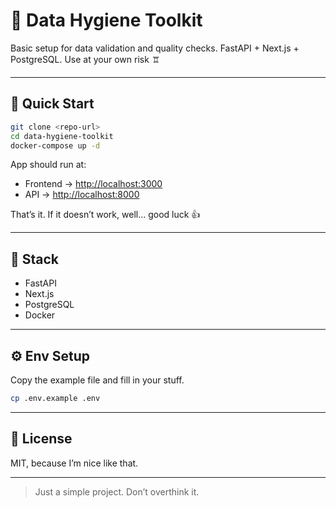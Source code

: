 # 🥹 Data Hygiene Toolkit

Basic setup for data validation and quality checks.
FastAPI + Next.js + PostgreSQL.
Use at your own risk 🨠

---

## 🚀 Quick Start

```bash
git clone <repo-url>
cd data-hygiene-toolkit
docker-compose up -d
```

App should run at:

* Frontend → [http://localhost:3000](http://localhost:3000)
* API → [http://localhost:8000](http://localhost:8000)

That’s it. If it doesn’t work, well… good luck 👍

---

## 🧹 Stack

* FastAPI
* Next.js
* PostgreSQL
* Docker

---

## ⚙️ Env Setup

Copy the example file and fill in your stuff.

```bash
cp .env.example .env
```

---

## 📄 License

MIT, because I’m nice like that.

---

> Just a simple project. Don’t overthink it.
